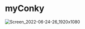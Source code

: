# myConky
![Screen_2022-06-24-26_1920x1080](https://user-images.githubusercontent.com/70325462/176989638-7d2de41d-6b3a-460b-b20e-9e761f6d4a02.png)
